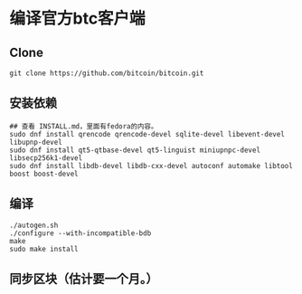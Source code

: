 # 编译官方btc客户端

## Clone
```
git clone https://github.com/bitcoin/bitcoin.git
```

## 安装依赖
```
## 查看 INSTALL.md，里面有fedora的内容。
sudo dnf install qrencode qrencode-devel sqlite-devel libevent-devel libupnp-devel
sudo dnf install qt5-qtbase-devel qt5-linguist miniupnpc-devel libsecp256k1-devel
sudo dnf install libdb-devel libdb-cxx-devel autoconf automake libtool boost boost-devel
```
## 编译
```
./autogen.sh
./configure --with-incompatible-bdb
make
sudo make install
```

## 同步区块（估计要一个月。）

